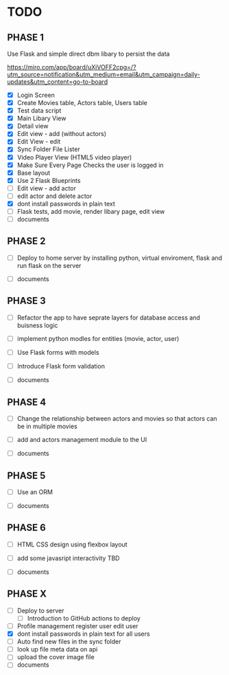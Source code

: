 # TODO
## PHASE 1

Use Flask and simple direct dbm libary to persist the data

https://miro.com/app/board/uXjVOFF2cpg=/?utm_source=notification&utm_medium=email&utm_campaign=daily-updates&utm_content=go-to-board

- [x] Login Screen
- [x] Create Movies table, Actors table, Users table
- [x] Test data script
- [x] Main Libary View
- [x] Detail view
- [x] Edit view - add (without actors)
- [x] Edit View - edit
- [x] Sync Folder File Lister
- [x] Video Player View (HTML5 video player)
- [x] Make Sure Every Page Checks the user is logged in 
- [x] Base layout
- [x] Use 2 Flask Blueprints
- [ ] Edit view - add actor
- [ ] edit actor and delete actor
- [x] dont install passwords in plain text
- [ ] Flask tests,  add movie, render libary page, edit view
- [ ] documents

## PHASE 2

- [ ] Deploy to home server by installing python, virtual enviroment, flask and run flask on the server
- [ ] documents


## PHASE 3

- [ ] Refactor the app to have seprate layers for database access and buisness logic
- [ ] implement python modles for entities (movie, actor, user)
- [ ] Use Flask forms with models 
- [ ] Introduce Flask form validation
- [ ] documents


## PHASE 4

- [ ] Change the relationship between actors and movies so that actors can be in multiple movies
- [ ] add and actors management module to the UI
- [ ] documents


## PHASE 5

- [ ] Use an ORM
- [ ] documents


## PHASE 6

- [ ] HTML CSS design using flexbox layout
- [ ] add some javasript interactivity TBD
- [ ] documents


## PHASE X

- [ ] Deploy to server
  - [ ] Introduction to GitHub actions to deploy
- [ ] Profile management register user edit user
- [x] dont install passwords in plain text for all users
- [ ] Auto find new files in the sync folder
- [ ] look up file meta data on api
- [ ] upload the cover image file
- [ ] documents
